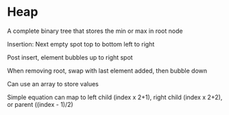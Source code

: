 # Heap

A complete binary tree that stores the min or max in root node

Insertion: Next empty spot top to bottom left to right

Post insert, element bubbles up to right spot

When removing root, swap with last element added, then bubble down

Can use an array to store values

Simple equation can map to left child (index x 2+1),
right child (index x 2+2), or parent ((index - 1)/2)


